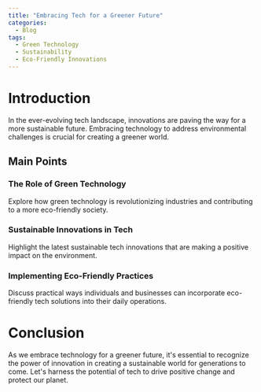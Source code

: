 ```yaml
---
title: "Embracing Tech for a Greener Future"
categories:
  - Blog
tags:
  - Green Technology
  - Sustainability
  - Eco-Friendly Innovations
---
```


# Introduction
In the ever-evolving tech landscape, innovations are paving the way for a more sustainable future. Embracing technology to address environmental challenges is crucial for creating a greener world.

## Main Points
### The Role of Green Technology
Explore how green technology is revolutionizing industries and contributing to a more eco-friendly society.

### Sustainable Innovations in Tech
Highlight the latest sustainable tech innovations that are making a positive impact on the environment.

### Implementing Eco-Friendly Practices
Discuss practical ways individuals and businesses can incorporate eco-friendly tech solutions into their daily operations.

# Conclusion
As we embrace technology for a greener future, it's essential to recognize the power of innovation in creating a sustainable world for generations to come. Let's harness the potential of tech to drive positive change and protect our planet.